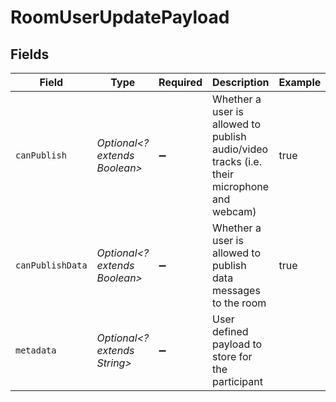 # RoomUserUpdatePayload


## Fields

| Field                                                                                      | Type                                                                                       | Required                                                                                   | Description                                                                                | Example                                                                                    |
| ------------------------------------------------------------------------------------------ | ------------------------------------------------------------------------------------------ | ------------------------------------------------------------------------------------------ | ------------------------------------------------------------------------------------------ | ------------------------------------------------------------------------------------------ |
| `canPublish`                                                                               | *Optional<? extends Boolean>*                                                              | :heavy_minus_sign:                                                                         | Whether a user is allowed to publish audio/video tracks (i.e. their microphone and webcam) | true                                                                                       |
| `canPublishData`                                                                           | *Optional<? extends Boolean>*                                                              | :heavy_minus_sign:                                                                         | Whether a user is allowed to publish data messages to the room                             | true                                                                                       |
| `metadata`                                                                                 | *Optional<? extends String>*                                                               | :heavy_minus_sign:                                                                         | User defined payload to store for the participant                                          |                                                                                            |